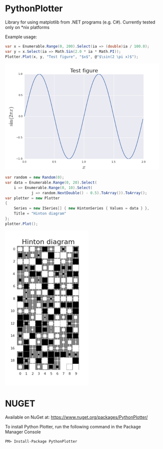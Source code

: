 # PythonPlotter
Library for using matplotlib from .NET programs (e.g. C#). Currently tested only on *nix platforms

Example usage:

```C#
var x = Enumerable.Range(0, 200).Select(ia => (double)ia / 100.0);
var y = x.Select(ia => Math.Sin(2.0 * ia * Math.PI));
Plotter.Plot(x, y, "Test figure", "$x$", @"$\sin(2 \pi x)$");
```

![line plot](https://github.com/IRC-SPHERE/PythonPlotter/blob/master/test_figure.png "Line plot")

```C#
var random = new Random(0);
var data = Enumerable.Range(0, 20).Select(
	i => Enumerable.Range(0, 10).Select(
            j => random.NextDouble() - 0.5).ToArray()).ToArray();
var plotter = new Plotter
{
    Series = new ISeries[] { new HintonSeries { Values = data } },
    Title = "Hinton diagram"
};
plotter.Plot();
```

![hinton diagram](https://github.com/IRC-SPHERE/PythonPlotter/blob/master/hinton.png "Hinton diagram")

# NUGET
Available on NuGet at: 
https://www.nuget.org/packages/PythonPlotter/

To install Python Plotter, run the following command in the Package Manager Console

    PM> Install-Package PythonPlotter
